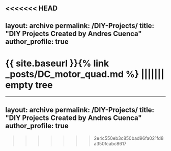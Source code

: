 <<<<<<< HEAD
---
layout: archive
permalink: /DIY-Projects/
title: "DIY Projects Created by Andres Cuenca"
author_profile: true
---

{{ site.baseurl }}{% link _posts/DC_motor_quad.md %}
||||||| empty tree
=======
---
layout: archive
permalink: /DIY-Projects/
title: "DIY Projects Created by Andres Cuenca"
author_profile: true
---
>>>>>>> 2e4c550eb3c850bad96fa021fd8a350fcabc8617
